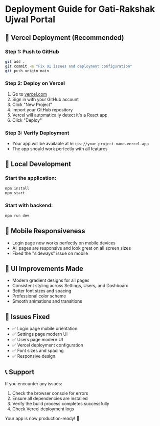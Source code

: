 # Deployment Guide for Gati-Rakshak Ujwal Portal

## 🚀 Vercel Deployment (Recommended)

### Step 1: Push to GitHub
```bash
git add .
git commit -m "Fix UI issues and deployment configuration"
git push origin main
```

### Step 2: Deploy on Vercel
1. Go to [vercel.com](https://vercel.com)
2. Sign in with your GitHub account
3. Click "New Project"
4. Import your GitHub repository
5. Vercel will automatically detect it's a React app
6. Click "Deploy"

### Step 3: Verify Deployment
- Your app will be available at `https://your-project-name.vercel.app`
- The app should work perfectly with all features

## 🔧 Local Development

### Start the application:
```bash
npm install
npm start
```

### Start with backend:
```bash
npm run dev
```

## 📱 Mobile Responsiveness
- Login page now works perfectly on mobile devices
- All pages are responsive and look great on all screen sizes
- Fixed the "sideways" issue on mobile

## 🎨 UI Improvements Made
- Modern gradient designs for all pages
- Consistent styling across Settings, Users, and Dashboard
- Better font sizes and spacing
- Professional color scheme
- Smooth animations and transitions

## 🐛 Issues Fixed
- ✅ Login page mobile orientation
- ✅ Settings page modern UI
- ✅ Users page modern UI  
- ✅ Vercel deployment configuration
- ✅ Font sizes and spacing
- ✅ Responsive design

## 📞 Support
If you encounter any issues:
1. Check the browser console for errors
2. Ensure all dependencies are installed
3. Verify the build process completes successfully
4. Check Vercel deployment logs

Your app is now production-ready! 🎉
